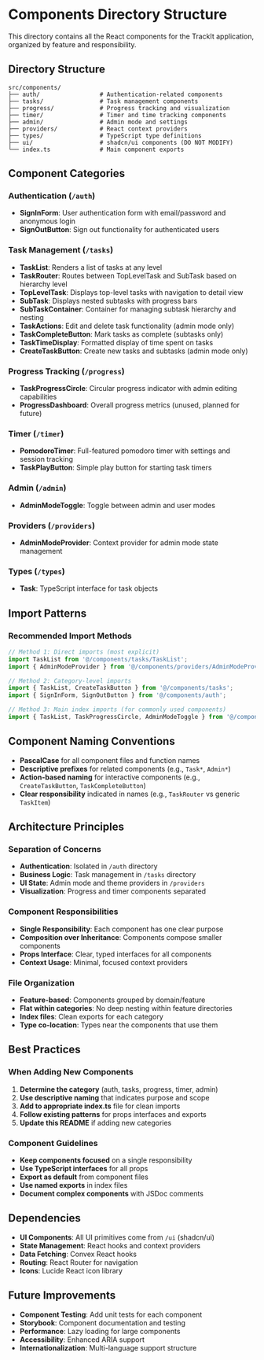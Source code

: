 # Components Directory Structure

This directory contains all the React components for the TrackIt application, organized by feature and responsibility.

## Directory Structure

```
src/components/
├── auth/                 # Authentication-related components
├── tasks/                # Task management components
├── progress/             # Progress tracking and visualization
├── timer/                # Timer and time tracking components
├── admin/                # Admin mode and settings
├── providers/            # React context providers
├── types/                # TypeScript type definitions
├── ui/                   # shadcn/ui components (DO NOT MODIFY)
└── index.ts              # Main component exports
```

## Component Categories

### Authentication (`/auth`)
- **SignInForm**: User authentication form with email/password and anonymous login
- **SignOutButton**: Sign out functionality for authenticated users

### Task Management (`/tasks`)
- **TaskList**: Renders a list of tasks at any level
- **TaskRouter**: Routes between TopLevelTask and SubTask based on hierarchy level
- **TopLevelTask**: Displays top-level tasks with navigation to detail view
- **SubTask**: Displays nested subtasks with progress bars
- **SubTaskContainer**: Container for managing subtask hierarchy and nesting
- **TaskActions**: Edit and delete task functionality (admin mode only)
- **TaskCompleteButton**: Mark tasks as complete (subtasks only)
- **TaskTimeDisplay**: Formatted display of time spent on tasks
- **CreateTaskButton**: Create new tasks and subtasks (admin mode only)

### Progress Tracking (`/progress`)
- **TaskProgressCircle**: Circular progress indicator with admin editing capabilities
- **ProgressDashboard**: Overall progress metrics (unused, planned for future)

### Timer (`/timer`)
- **PomodoroTimer**: Full-featured pomodoro timer with settings and session tracking
- **TaskPlayButton**: Simple play button for starting task timers

### Admin (`/admin`)
- **AdminModeToggle**: Toggle between admin and user modes

### Providers (`/providers`)
- **AdminModeProvider**: Context provider for admin mode state management

### Types (`/types`)
- **Task**: TypeScript interface for task objects

## Import Patterns

### Recommended Import Methods

```typescript
// Method 1: Direct imports (most explicit)
import TaskList from '@/components/tasks/TaskList';
import { AdminModeProvider } from '@/components/providers/AdminModeProvider';

// Method 2: Category-level imports
import { TaskList, CreateTaskButton } from '@/components/tasks';
import { SignInForm, SignOutButton } from '@/components/auth';

// Method 3: Main index imports (for commonly used components)
import { TaskList, TaskProgressCircle, AdminModeToggle } from '@/components';
```

## Component Naming Conventions

- **PascalCase** for all component files and function names
- **Descriptive prefixes** for related components (e.g., `Task*`, `Admin*`)
- **Action-based naming** for interactive components (e.g., `CreateTaskButton`, `TaskCompleteButton`)
- **Clear responsibility** indicated in names (e.g., `TaskRouter` vs generic `TaskItem`)

## Architecture Principles

### Separation of Concerns
- **Authentication**: Isolated in `/auth` directory
- **Business Logic**: Task management in `/tasks` directory  
- **UI State**: Admin mode and theme providers in `/providers`
- **Visualization**: Progress and timer components separated

### Component Responsibilities
- **Single Responsibility**: Each component has one clear purpose
- **Composition over Inheritance**: Components compose smaller components
- **Props Interface**: Clear, typed interfaces for all components
- **Context Usage**: Minimal, focused context providers

### File Organization
- **Feature-based**: Components grouped by domain/feature
- **Flat within categories**: No deep nesting within feature directories
- **Index files**: Clean exports for each category
- **Type co-location**: Types near the components that use them

## Best Practices

### When Adding New Components

1. **Determine the category** (auth, tasks, progress, timer, admin)
2. **Use descriptive naming** that indicates purpose and scope
3. **Add to appropriate index.ts** file for clean imports
4. **Follow existing patterns** for props interfaces and exports
5. **Update this README** if adding new categories

### Component Guidelines

- **Keep components focused** on a single responsibility
- **Use TypeScript interfaces** for all props
- **Export as default** from component files
- **Use named exports** in index files
- **Document complex components** with JSDoc comments

## Dependencies

- **UI Components**: All UI primitives come from `/ui` (shadcn/ui)
- **State Management**: React hooks and context providers
- **Data Fetching**: Convex React hooks
- **Routing**: React Router for navigation
- **Icons**: Lucide React icon library

## Future Improvements

- **Component Testing**: Add unit tests for each component
- **Storybook**: Component documentation and testing
- **Performance**: Lazy loading for large components
- **Accessibility**: Enhanced ARIA support
- **Internationalization**: Multi-language support structure
